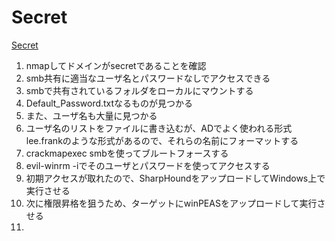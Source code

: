 # Secret 
[Secret](https://www.youtube.com/watch?v=i4bc0N0dMx4&list=PLeSXUd883dhjhV4MokruWYQWnhxsCPyUY&index=16)

1. nmapしてドメインがsecretであることを確認
2. smb共有に適当なユーザ名とパスワードなしでアクセスできる
3. smbで共有されているフォルダをローカルにマウントする
4. Default_Password.txtなるものが見つかる
5. また、ユーザ名も大量に見つかる
6. ユーザ名のリストをファイルに書き込むが、ADでよく使われる形式lee.frankのような形式があるので、それらの名前にフォーマットする
7. crackmapexec smbを使ってブルートフォースする
8. evil-winrm -iでそのユーザとパスワードを使ってアクセスする
9. 初期アクセスが取れたので、SharpHoundをアップロードしてWindows上で実行させる
10. 次に権限昇格を狙うため、ターゲットにwinPEASをアップロードして実行させる
11. 